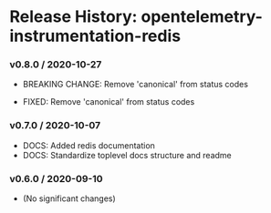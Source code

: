 # Release History: opentelemetry-instrumentation-redis

### v0.8.0 / 2020-10-27

* BREAKING CHANGE: Remove 'canonical' from status codes 

* FIXED: Remove 'canonical' from status codes 

### v0.7.0 / 2020-10-07

* DOCS: Added redis documentation 
* DOCS: Standardize toplevel docs structure and readme 

### v0.6.0 / 2020-09-10

* (No significant changes)
